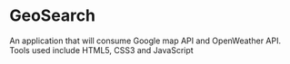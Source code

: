 # GeoSearch
An application that will consume Google map API and OpenWeather API. Tools used include HTML5, CSS3 and JavaScript
